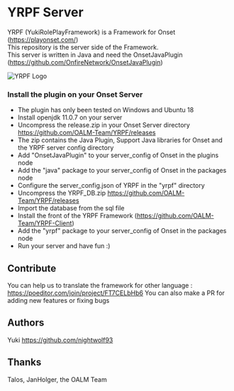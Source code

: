 # YRPF Server
YRPF (YukiRolePlayFramework) is a Framework for Onset (https://playonset.com/)  
This repository is the server side of the Framework.  
This server is written in Java and need the OnsetJavaPlugin (https://github.com/OnfireNetwork/OnsetJavaPlugin)  

![YRPF Logo](https://i.imgur.com/D8A8sJn.png)

### Install the plugin on your Onset Server  
- The plugin has only been tested on Windows and Ubuntu 18
- Install openjdk 11.0.7 on your server
- Uncompress the release.zip in your Onset Server directory https://github.com/OALM-Team/YRPF/releases
- The zip contains the Java Plugin, Support Java libraries for Onset and the YRPF server config directory
- Add "OnsetJavaPlugin" to your server_config of Onset in the plugins node
- Add the "java" package to your server_config of Onset in the packages node
- Configure the server_config.json of YRPF in the "yrpf" directory
- Uncompress the YRPF_DB.zip https://github.com/OALM-Team/YRPF/releases
- Import the database from the sql file
- Install the front of the YRPF Framework (https://github.com/OALM-Team/YRPF-Client)
- Add the "yrpf" package to your server_config of Onset in the packages node
- Run your server and have fun :)

## Contribute
You can help us to translate the framework for other language : https://poeditor.com/join/project/FT7CELbHb6
You can also make a PR for adding new features or fixing bugs

## Authors
Yuki https://github.com/nightwolf93

## Thanks
Talos, JanHolger, the OALM Team
